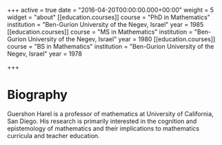 +++
active = true
date = "2016-04-20T00:00:00.000+00:00"
weight = 5
widget = "about"
[[education.courses]]
course = "PhD in Mathematics"
institution = "Ben-Gurion University of the Negev, Israel"
year = 1985
[[education.courses]]
course = "MS in Mathematics"
institution = "Ben-Gurion University of the Negev, Israel"
year = 1980
[[education.courses]]
course = "BS in Mathematics"
institution = "Ben-Gurion University of the Negev, Israel"
year = 1978

+++
# Biography

Guershon Harel is a professor of mathematics at University of California, San Diego. His research is primarily interested in the cognition and epistemology of mathematics and their implications to mathematics curricula and teacher education.